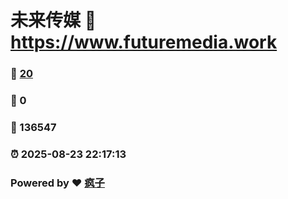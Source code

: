 # 未来传媒 :link: https://www.futuremedia.work 
### :page_facing_up: [20](https://www.futuremedia.work/tag.html) 
### :speech_balloon: 0 
### :hibiscus: 136547 
### :alarm_clock: 2025-08-23 22:17:13 
### Powered by :heart: [疯子](https://github.com/granthuang999/Gmeek)
